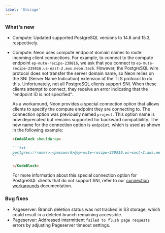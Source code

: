 ```yaml
---
label: 'Storage'
---
```


### What's new

- Compute: Updated supported PostgreSQL versions to 14.8 and 15.3, respectively.
- Compute: Neon uses compute endpoint domain names to route incoming client connections. For example, to connect to the compute endpoint `ep-mute-recipe-239816`, we ask that you connect to `ep-mute-recipe-239816.us-east-2.aws.neon.tech`. However, the PostgreSQL wire protocol does not transfer the server domain name, so Neon relies on the SNI (Server Name Indication) extension of the TLS protocol to do this. Unfortunately, not all PostgreSQL clients support SNI. When these clients attempt to connect, they receive an error indicating that the "endpoint ID is not specified".  
  
   As a workaround, Neon provides a special connection option that allows clients to specify the compute endpoint they are connecting to. The connection option was previously named `project`. This option name is now deprecated but remains supported for backward compatibility. The new name for the connection option is `endpoint`, which is used as shown in the following example:

   ````md
   <CodeBlock shouldWrap>

   ```txt
   postgres://<user>:<password>@ep-mute-recipe-239816.us-east-2.aws.neon.tech/main?options=endpoint%3Dep-mute-recipe-239816
   ```

   </CodeBlock>
   ````

   For more information about this special connection option for PostgreSQL clients that do not support SNI, refer to our [connection workarounds](../docs/connect/connectivity-issues#workarounds) documentation.


### Bug fixes

- Pageserver: Branch deletion status was not tracked in S3 storage, which could result in a deleted branch remaining accessible.
- Pageserver: Addressed intermittent  `failed to flush page requests` errors by adjusting Pageserver timeout settings.
